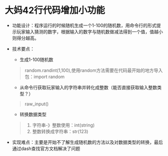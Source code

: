 # 大妈42行代码增加小功能
*   功能设计：程序运行的时候随机生成一个1-100的随机数，用命令行的形式提示玩家输入猜测的数字，根据输入的数字与随机数做减法得到一个值，值越小则得分越高。

*   技术要点：
    * 生成1-100随机数
    > random.randint(1,100),使用random方法需要在代码最开始的地方导入包：import random
    * 从命令行获取玩家输入的字符串并转化成整数（能否直接获取输入整数类型？）
    > raw_input()
    * 转换数据类型
    >  1. 字符串-》整数使用：int(string)
    >  2. 整数转换成字符串：str(123)

    
* 实现难点：主要是开始不了解生成随机数的方法以及对数据类型的转换，最后通过dash查找官方文档解决了问题
